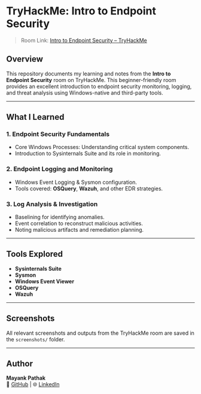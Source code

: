 # TryHackMe: Intro to Endpoint Security

> Room Link: [Intro to Endpoint Security – TryHackMe](https://tryhackme.com/room/introtoendpointsecurity)

## Overview
This repository documents my learning and notes from the **Intro to Endpoint Security** room on TryHackMe. This beginner-friendly room provides an excellent introduction to endpoint security monitoring, logging, and threat analysis using Windows-native and third-party tools.

---

## What I Learned

### 1. Endpoint Security Fundamentals
- Core Windows Processes: Understanding critical system components.
- Introduction to Sysinternals Suite and its role in monitoring.

### 2. Endpoint Logging and Monitoring
- Windows Event Logging & Sysmon configuration.
- Tools covered: **OSQuery**, **Wazuh**, and other EDR strategies.

### 3. Log Analysis & Investigation
- Baselining for identifying anomalies.
- Event correlation to reconstruct malicious activities.
- Noting malicious artifacts and remediation planning.

---

## Tools Explored
- **Sysinternals Suite**
- **Sysmon**
- **Windows Event Viewer**
- **OSQuery**
- **Wazuh**

---

## Screenshots
All relevant screenshots and outputs from the TryHackMe room are saved in the `screenshots/` folder.

---

## Author
**Mayank Pathak**  
🔗 [GitHub](https://github.com/MayankQuery) | 🌐 [LinkedIn](https://www.linkedin.com/in/mayankpathak007)

